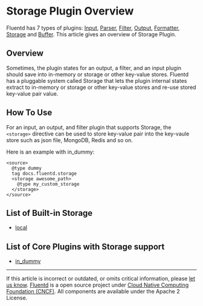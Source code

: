 # Storage Plugin Overview

Fluentd has 7 types of plugins: [Input](/plugins/input/README.md),
[Parser](/plugins/parser/README.md), [Filter](/plugins/filter/README.md),
[Output](/plugins/output/README.md),
[Formatter](/plugins/formatter/README.md),
[Storage](/plugins/storage/README.md) and [Buffer](/plugins/buffer/README.md).
This article gives an overview of Storage Plugin.


## Overview

Sometimes, the plugin states for an output, a filter, and an input
plugin should save into in-memory or storage or other key-value stores.
Fluentd has a pluggable system called Storage that lets the plugin
internal states extract to in-memory or storage or other key-value
stores and re-use stored key-value pair value.


## How To Use

For an input, an output, and filter plugin that supports Storage, the
`<storage>` directive can be used to store key-value pair into the
key-vaule store such as json file, MongoDB, Redis and so on.

Here is an example with in\_dummy:

```
<source>
  @type dummy
  tag docs.fluentd.storage
  <storage awesome_path>
    @type my_custom_storage
  </storage>
</source>
```


## List of Built-in Storage

-   [local](/plugins/storage/local.md)


## List of Core Plugins with Storage support

-   [in\_dummy](/plugins/input/dummy.md)


------------------------------------------------------------------------

If this article is incorrect or outdated, or omits critical information, please [let us know](https://github.com/fluent/fluentd-docs/issues?state=open).
[Fluentd](http://www.fluentd.org/) is a open source project under [Cloud Native Computing Foundation (CNCF)](https://cncf.io/). All components are available under the Apache 2 License.
